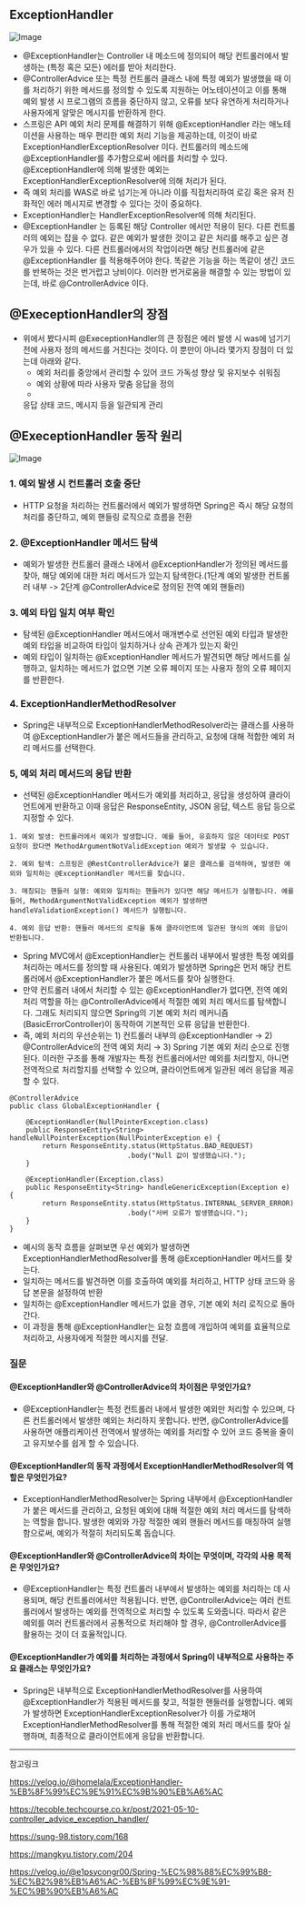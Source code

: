 ## ExceptionHandler

![Image](https://github.com/user-attachments/assets/3a1ab8e5-8464-48f8-89b4-1de7f8c32c46)

- @ExceptionHandler는 Controller 내 메소드에 정의되어 해당 컨트롤러에서 발생하는 (특정 혹은 모든) 에러를 받아 처리한다.
- @ControllerAdvice 또는 특정 컨트롤러 클래스 내에 특정 예외가 발생했을 때 이를 처리하기 위한 메서드를 정의할 수 있도록 지원하는 어노테이션이고 이를 통해 예외 발생 시 프로그램의 흐름을 중단하지 않고, 오류를 보다 유연하게 처리하거나 사용자에게 알맞은 메시지를 반환하게 한다.
- 스프링은 API 예외 처리 문제를 해결하기 위해 @ExceptionHandler 라는 애노테이션을 사용하는 매우 편리한 예외 처리 기능을 제공하는데, 이것이 바로 ExceptionHandlerExceptionResolver 이다. 컨트롤러의 메소드에 @ExceptionHandler를 추가함으로써 에러를 처리할 수 있다. @ExceptionHandler에 의해 발생한 예외는 ExceptionHandlerExceptionResolver에 의해 처리가 된다.
- 즉 예외 처리를 WAS로 바로 넘기는게 아니라 이를 직접처리하여 로깅 혹은 유저 친화적인 에러 메시지로 변경할 수 있다는 것이 중요하다.
- ExceptionHandler는 HandlerExceptionResolver에 의해 처리된다.
- @ExceptionHandler 는 등록된 해당 Controller 에서만 적용이 된다. 다른 컨트롤러의 예외는 잡을 수 없다. 같은 예외가 발생한 것이고 같은 처리를 해주고 싶은 경우가 있을 수 있다. 다른 컨트롤러에서의 작업이라면 해당 컨트롤러에 같은 @ExceptionHandler 를 적용해주어야 한다. 똑같은 기능을 하는 똑같이 생긴 코드를 반복하는 것은 번거럽고 낭비이다. 이러한 번거로움을 해결할 수 있는 방법이 있는데, 바로 @ControllerAdvice 이다.

## @ExeceptionHandler의 장점
- 위에서 봤다시피 @ExeceptionHandler의 큰 장점은 에러 발생 시 was에 넘기기 전에 사용자 정의 메서드를 거친다는 것이다. 이 뿐만이 아니라 몇가지 장점이 더 있는데 아래와 같다.
    - 예외 처리를 중앙에서 관리할 수 있어 코드 가독성 향상 및 유지보수 쉬워짐
    - 예외 상황에 따라 사용자 맞춤 응답을 정의
    - 
    응답 상태 코드, 메시지 등을 일관되게 관리

## @ExeceptionHandler 동작 원리

![Image](https://github.com/user-attachments/assets/b5b878f5-57b0-4ad6-b12f-4d77950aa862)

### 1. 예외 발생 시 컨트롤러 호출 중단
- HTTP 요청을 처리하는 컨트롤러에서 예외가 발생하면 Spring은 즉시 해당 요청의 처리를 중단하고, 예외 핸들링 로직으로 흐름을 전환
### 2. @ExceptionHandler 메서드 탐색
- 예외가 발생한 컨트롤러 클래스 내에서 @ExceptionHandler가 정의된 메서드를 찾아, 해당 예외에 대한 처리 메서드가 있는지 탐색한다.(1단계 예외 발생한 컨트롤러 내부 -> 2단계 @ControllerAdvice로 정의된 전역 예외 핸들러)
### 3. 예외 타입 일치 여부 확인
- 탐색된 @ExceptionHandler 메서드에서 매개변수로 선언된 예외 타입과 발생한 예외 타입을 비교하여 타입이 일치하거나 상속 관계가 있는지 확인
- 예외 타입이 일치하는 @ExceptionHandler 메서드가 발견되면 해당 메서드를 실행하고, 일치하는 메서드가 없으면 기본 오류 페이지 또는 사용자 정의 오류 페이지를 반환한다.
### 4. ExceptionHandlerMethodResolver
- Spring은 내부적으로 ExceptionHandlerMethodResolver라는 클래스를 사용하여 @ExceptionHandler가 붙은 메서드들을 관리하고, 요청에 대해 적합한 예외 처리 메서드를 선택한다.
### 5, 예외 처리 메서드의 응답 반환
- 선택된 @ExceptionHandler 메서드가 예외를 처리하고, 응답을 생성하여 클라이언트에게 반환하고 이때 응답은 ResponseEntity, JSON 응답, 텍스트 응답 등으로 지정할 수 있다.

```
1. 예외 발생: 컨트롤러에서 예외가 발생합니다. 예를 들어, 유효하지 않은 데이터로 POST 요청이 왔다면 MethodArgumentNotValidException 예외가 발생할 수 있습니다.

2. 예외 탐색: 스프링은 @RestControllerAdvice가 붙은 클래스를 검색하여, 발생한 예외와 일치하는 @ExceptionHandler 메서드를 찾습니다.

3. 매칭되는 핸들러 실행: 예외와 일치하는 핸들러가 있다면 해당 메서드가 실행됩니다. 예를 들어, MethodArgumentNotValidException 예외가 발생하면 handleValidationException() 메서드가 실행됩니다.

4. 예외 응답 반환: 핸들러 메서드의 로직을 통해 클라이언트에 일관된 형식의 예외 응답이 반환됩니다.

```
 

- Spring MVC에서 @ExceptionHandler는 컨트롤러 내부에서 발생한 특정 예외를 처리하는 메서드를 정의할 때 사용된다. 예외가 발생하면 Spring은 먼저 해당 컨트롤러에서 @ExceptionHandler가 붙은 메서드를 찾아 실행한다.
- 만약 컨트롤러 내에서 처리할 수 있는 @ExceptionHandler가 없다면, 전역 예외 처리 역할을 하는 @ControllerAdvice에서 적절한 예외 처리 메서드를 탐색합니다. 그래도 처리되지 않으면 Spring의 기본 예외 처리 메커니즘(BasicErrorController)이 동작하여 기본적인 오류 응답을 반환한다.
- 즉, 예외 처리의 우선순위는 1) 컨트롤러 내부의 @ExceptionHandler → 2) @ControllerAdvice의 전역 예외 처리 → 3) Spring 기본 예외 처리 순으로 진행된다. 이러한 구조를 통해 개발자는 특정 컨트롤러에서만 예외를 처리할지, 아니면 전역적으로 처리할지를 선택할 수 있으며, 클라이언트에게 일관된 에러 응답을 제공할 수 있다.


```
@ControllerAdvice
public class GlobalExceptionHandler {

    @ExceptionHandler(NullPointerException.class)
    public ResponseEntity<String> handleNullPointerException(NullPointerException e) {
        return ResponseEntity.status(HttpStatus.BAD_REQUEST)
                             .body("Null 값이 발생했습니다.");
    }

    @ExceptionHandler(Exception.class)
    public ResponseEntity<String> handleGenericException(Exception e) {
        return ResponseEntity.status(HttpStatus.INTERNAL_SERVER_ERROR)
                             .body("서버 오류가 발생했습니다.");
    }
}

```
-  예시의 동작 흐름을 살펴보면 우선 예외가 발생하면 ExceptionHandlerMethodResolver를 통해 @ExceptionHandler 메서드를 찾는다.
- 일치하는 메서드를 발견하면 이를 호출하여 예외를 처리하고, HTTP 상태 코드와 응답 본문을 설정하여 반환
- 일치하는 @ExceptionHandler 메서드가 없을 경우, 기본 예외 처리 로직으로 돌아간다.
- 이 과정을 통해 @ExceptionHandler는 요청 흐름에 개입하여 예외를 효율적으로 처리하고, 사용자에게 적절한 메시지를 전달.

### 질문
####  @ExceptionHandler와 @ControllerAdvice의 차이점은 무엇인가요?
- @ExceptionHandler는 특정 컨트롤러 내에서 발생한 예외만 처리할 수 있으며, 다른 컨트롤러에서 발생한 예외는 처리하지 못합니다. 반면, @ControllerAdvice를 사용하면 애플리케이션 전역에서 발생하는 예외를 처리할 수 있어 코드 중복을 줄이고 유지보수를 쉽게 할 수 있습니다.

#### @ExceptionHandler의 동작 과정에서 ExceptionHandlerMethodResolver의 역할은 무엇인가요?
- ExceptionHandlerMethodResolver는 Spring 내부에서 @ExceptionHandler가 붙은 메서드를 관리하고, 요청된 예외에 대해 적절한 예외 처리 메서드를 탐색하는 역할을 합니다. 발생한 예외와 가장 적절한 예외 핸들러 메서드를 매칭하여 실행함으로써, 예외가 적절히 처리되도록 돕습니다.

#### @ExceptionHandler와 @ControllerAdvice의 차이는 무엇이며, 각각의 사용 목적은 무엇인가요?
- @ExceptionHandler는 특정 컨트롤러 내부에서 발생하는 예외를 처리하는 데 사용되며, 해당 컨트롤러에서만 적용됩니다. 반면, @ControllerAdvice는 여러 컨트롤러에서 발생하는 예외를 전역적으로 처리할 수 있도록 도와줍니다. 따라서 같은 예외를 여러 컨트롤러에서 공통적으로 처리해야 할 경우, @ControllerAdvice를 활용하는 것이 더 효율적입니다.

#### @ExceptionHandler가 예외를 처리하는 과정에서 Spring이 내부적으로 사용하는 주요 클래스는 무엇인가요?
- Spring은 내부적으로 ExceptionHandlerMethodResolver를 사용하여 @ExceptionHandler가 적용된 메서드를 찾고, 적절한 핸들러를 실행합니다. 예외가 발생하면 ExceptionHandlerExceptionResolver가 이를 가로채어 ExceptionHandlerMethodResolver를 통해 적절한 예외 처리 메서드를 찾아 실행하며, 최종적으로 클라이언트에게 응답을 반환합니다.


--- 

참고링크 

https://velog.io/@homelala/ExceptionHandler-%EB%8F%99%EC%9E%91%EC%9B%90%EB%A6%AC

https://tecoble.techcourse.co.kr/post/2021-05-10-controller_advice_exception_handler/

https://sung-98.tistory.com/168

https://mangkyu.tistory.com/204

https://velog.io/@e1psycongr00/Spring-%EC%98%88%EC%99%B8-%EC%B2%98%EB%A6%AC-%EB%8F%99%EC%9E%91-%EC%9B%90%EB%A6%AC